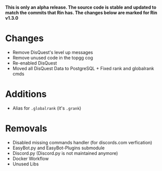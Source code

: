 **This is only an alpha release. The source code is stable and updated to match the commits that Rin has. The changes below are marked for Rin v1.3.0**

# Changes
- Remove DisQuest's level up messages
- Remove unused code in the topgg cog
- Re-enabled DisQuest
- Moved all DisQuest Data to PostgreSQL + Fixed rank and globalrank cmds

# Additions
- Alias for `.globalrank` (it's `.grank`)
# Removals
- Disabled missing commands handler (for discords.com verfication)
- EasyBot.py and EasyBot-Plugins submodule 
- Discord.py (Discord.py is not maintained anymore)
- Docker Workflow
- Unused Libs
